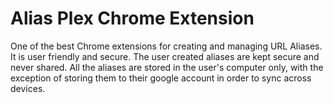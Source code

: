 # Alias Plex Chrome Extension

One of the best Chrome extensions for creating and managing URL Aliases. It is user friendly and secure. The user created aliases are kept secure and never shared. All the aliases are stored in the user's computer only, with the exception of storing them to their google account in order to sync across devices.
